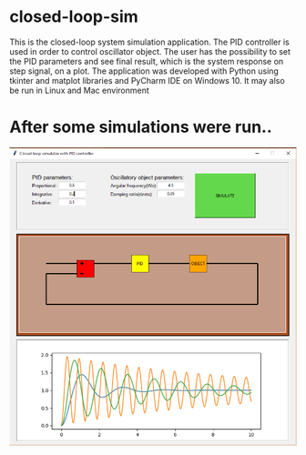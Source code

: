 # closed-loop-sim
This is  the closed-loop system simulation application. The PID controller is used in order to control oscillator object. The user has the possibility to set the PID parameters and see final result, which is the system response on step signal, on a plot. The application was developed with Python using tkinter and matplot libraries and PyCharm IDE on Windows 10. It may also be run in Linux and Mac environment

# After some simulations were run..
![](https://github.com/kowalskikamil90/closed-loop-sim/blob/master/demo/after3Simulations.png)
